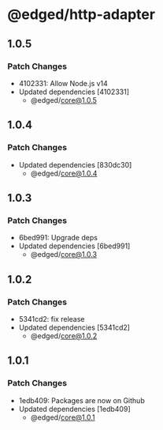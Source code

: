 # @edged/http-adapter

## 1.0.5

### Patch Changes

- 4102331: Allow Node.js v14
- Updated dependencies [4102331]
  - @edged/core@1.0.5

## 1.0.4

### Patch Changes

- Updated dependencies [830dc30]
  - @edged/core@1.0.4

## 1.0.3

### Patch Changes

- 6bed991: Upgrade deps
- Updated dependencies [6bed991]
  - @edged/core@1.0.3

## 1.0.2

### Patch Changes

- 5341cd2: fix release
- Updated dependencies [5341cd2]
  - @edged/core@1.0.2

## 1.0.1

### Patch Changes

- 1edb409: Packages are now on Github
- Updated dependencies [1edb409]
  - @edged/core@1.0.1
